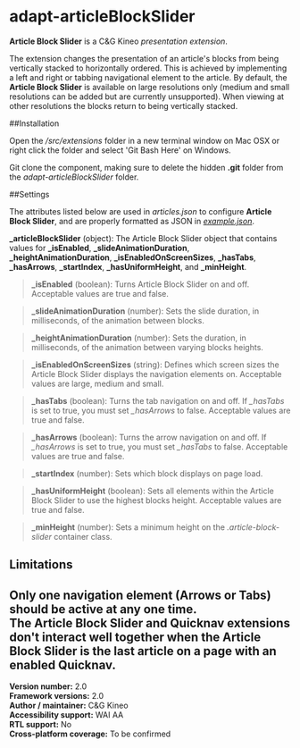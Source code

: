 # adapt-articleBlockSlider

**Article Block Slider** is a C&G Kineo *presentation extension*.

The extension changes the presentation of an article's blocks from being vertically stacked to horizontally ordered. This is achieved by implementing a left and right or tabbing navigational element to the article. By default, the **Article Block Slider** is available on large resolutions only (medium and small resolutions can be added but are currently unsupported). When viewing at other resolutions the blocks return to being vertically stacked.

##Installation

Open the */src/extensions* folder in a new terminal window on Mac OSX or right click the folder and select 'Git Bash Here' on Windows.

Git clone the component, making sure to delete the hidden **.git** folder from the *adapt-articleBlockSlider* folder.

##Settings  

The attributes listed below are used in *articles.json* to configure **Article Block Slider**, and are properly formatted as JSON in [*example.json*](https://github.com/cgkineo/adapt-articleBlockSlider/blob/master/example.json).

**_articleBlockSlider** (object): The Article Block Slider object that contains values for **_isEnabled**, **_slideAnimationDuration**, **_heightAnimationDuration**, **_isEnabledOnScreenSizes**, **_hasTabs**, **_hasArrows**, **_startIndex**, **_hasUniformHeight**, and **_minHeight**.

>**_isEnabled** (boolean): Turns Article Block Slider on and off. Acceptable values are true and false.

>**_slideAnimationDuration** (number): Sets the slide duration, in milliseconds, of the animation between blocks.

>**_heightAnimationDuration** (number): Sets the duration, in milliseconds, of the animation between varying blocks heights.

>**_isEnabledOnScreenSizes** (string): Defines which screen sizes the Article Block Slider displays the navigation elements on. Acceptable values are large, medium and small.

>**_hasTabs** (boolean): Turns the tab navigation on and off. If *_hasTabs* is set to true, you must set *_hasArrows* to false. Acceptable values are true and false. 

>**_hasArrows** (boolean): Turns the arrow navigation on and off. If *_hasArrows* is set to true, you must set *_hasTabs* to false. Acceptable values are true and false. 

>**_startIndex** (number): Sets which block displays on page load.

>**_hasUniformHeight** (boolean): Sets all elements within the Article Block Slider to use the highest blocks height. Acceptable values are true and false.

>**_minHeight** (number): Sets a minimum height on the *.article-block-slider* container class.

## Limitations
 
Only one navigation element (Arrows or Tabs) should be active at any one time.  
The **Article Block Slider** and **Quicknav** extensions don't interact well together when the **Article Block Slider** is the last article on a page with an enabled **Quicknav.**  
----------------------------
**Version number:**  2.0  
**Framework versions:**  2.0  
**Author / maintainer:** C&G Kineo  
**Accessibility support:** WAI AA  
**RTL support:** No  
**Cross-platform coverage:** To be confirmed  

